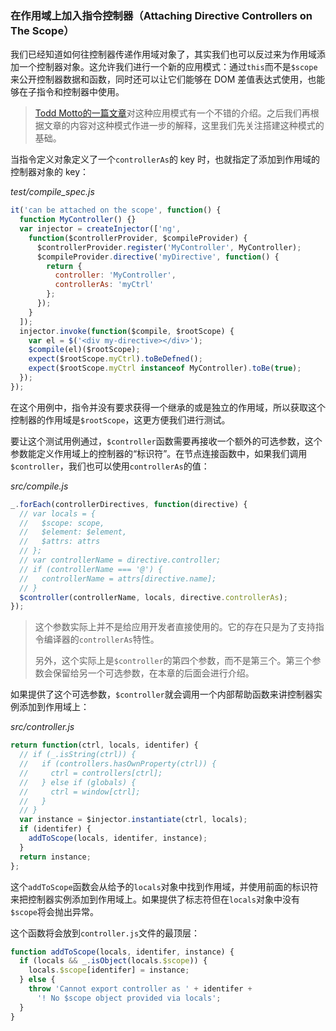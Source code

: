 ### 在作用域上加入指令控制器（Attaching Directive Controllers on The Scope）

我们已经知道如何往控制器传递作用域对象了，其实我们也可以反过来为作用域添加一个控制器对象。这允许我们进行一个新的应用模式：通过`this`而不是`$scope`来公开控制器数据和函数，同时还可以让它们能够在 DOM 差值表达式使用，也能够在子指令和控制器中使用。

> [Todd Motto的一篇文章](http://toddmotto.com/digging-into-angulars-controller-as-syntax/)对这种应用模式有一个不错的介绍。之后我们再根据文章的内容对这种模式作进一步的解释，这里我们先关注搭建这种模式的基础。

当指令定义对象定义了一个`controllerAs`的 key 时，也就指定了添加到作用域的控制器对象的 key：

_test/compile_spec.js_

```js
it('can be attached on the scope', function() {
  function MyController() {}
  var injector = createInjector(['ng',
    function($controllerProvider, $compileProvider) {
      $controllerProvider.register('MyController', MyController);
      $compileProvider.directive('myDirective', function() {
        return {
          controller: 'MyController',
          controllerAs: 'myCtrl'
        };
      });
    }
  ]);
  injector.invoke(function($compile, $rootScope) {
    var el = $('<div my-directive></div>');
    $compile(el)($rootScope);
    expect($rootScope.myCtrl).toBeDefned();
    expect($rootScope.myCtrl instanceof MyController).toBe(true);
  });
});
```

在这个用例中，指令并没有要求获得一个继承的或是独立的作用域，所以获取这个控制器的作用域是`$rootScope`，这更方便我们进行测试。

要让这个测试用例通过，`$controller`函数需要再接收一个额外的可选参数，这个参数能定义作用域上的控制器的“标识符”。在节点连接函数中，如果我们调用`$controller`，我们也可以使用`controllerAs`的值：

_src/compile.js_

```js
_.forEach(controllerDirectives, function(directive) {
  // var locals = {
  //   $scope: scope,
  //   $element: $element,
  //   $attrs: attrs
  // };
  // var controllerName = directive.controller;
  // if (controllerName === '@') {
  //   controllerName = attrs[directive.name];
  // }
  $controller(controllerName, locals, directive.controllerAs);
});
```

> 这个参数实际上并不是给应用开发者直接使用的。它的存在只是为了支持指令编译器的`controllerAs`特性。
>
> 另外，这个实际上是`$controller`的第四个参数，而不是第三个。第三个参数会保留给另一个可选参数，在本章的后面会进行介绍。

如果提供了这个可选参数，`$controller`就会调用一个内部帮助函数来讲控制器实例添加到作用域上：

_src/controller.js_

```js
return function(ctrl, locals, identifer) {
  // if (_.isString(ctrl)) {
  //   if (controllers.hasOwnProperty(ctrl)) {
  //     ctrl = controllers[ctrl];
  //   } else if (globals) {
  //     ctrl = window[ctrl];
  //   }
  // }
  var instance = $injector.instantiate(ctrl, locals);
  if (identifer) {
    addToScope(locals, identifer, instance);
  }
  return instance;
};
```

这个`addToScope`函数会从给予的`locals`对象中找到作用域，并使用前面的标识符来把控制器实例添加到作用域上。如果提供了标志符但在`locals`对象中没有`$scope`将会抛出异常。

这个函数将会放到`controller.js`文件的最顶层：

```js
function addToScope(locals, identifer, instance) {
  if (locals && _.isObject(locals.$scope)) {
    locals.$scope[identifer] = instance;
  } else {
    throw 'Cannot export controller as ' + identifer +
      '! No $scope object provided via locals';
  }
}
```
